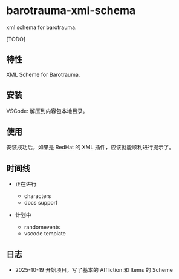 # barotrauma-xml-schema
xml schema for barotrauma.

[TODO]

## 特性

XML Scheme for Barotrauma.

## 安装

VSCode: 解压到内容包本地目录。

## 使用

安装成功后，如果是 RedHat 的 XML 插件，应该就能顺利进行提示了。

## 时间线

- 正在进行
  - characters
  - docs support

- 计划中
  - randomevents
  - vscode template

## 日志

- 2025-10-19 开始项目，写了基本的 Affliction 和 Items 的 Scheme